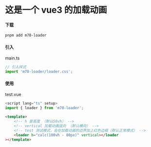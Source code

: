 # 这是一个 vue3 的加载动画

#### 下载

```bash
pnpm add m78-loader
```

#### 引入

main.ts

```ts
// 引入样式
import 'm78-loader/loader.css';
```

#### 使用

test.vue

```ts
<script lang="ts" setup>
import { loader } from 'm78-loader';
```

```html
<template>
    <!-- h 是高度 （默认50vh） -->
    <!-- vertical 加载动画竖向 （默认横向） -->
    <!-- test 测试模式，会在加载动画的边界加上红色边框（默认正常模式） -->
    <loader h="calc(100vh - 80px)" vertical></loader
></template>
```
